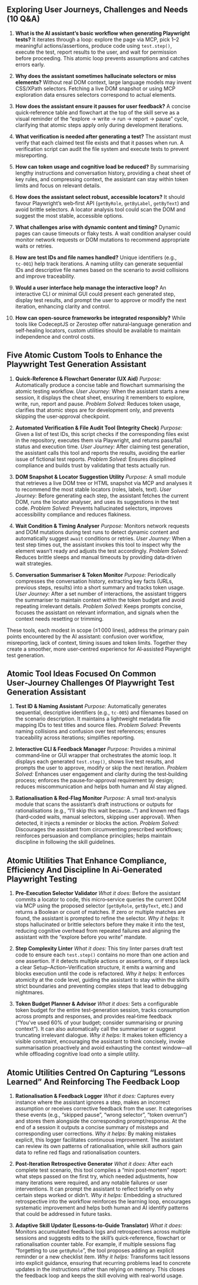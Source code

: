 ## Exploring User Journeys, Challenges and Needs (10 Q&A)

1. **What is the AI assistant’s basic workflow when generating Playwright tests?**
   It iterates through a loop: explore the page via MCP, pick 1–2 meaningful actions/assertions, produce code using `test.step()`, execute the test, report results to the user, and wait for permission before proceeding. This atomic loop prevents assumptions and catches errors early.

2. **Why does the assistant sometimes hallucinate selectors or miss elements?**
   Without real DOM context, large language models may invent CSS/XPath selectors. Fetching a live DOM snapshot or using MCP exploration data ensures selectors correspond to actual elements.

3. **How does the assistant ensure it pauses for user feedback?**
   A concise quick‑reference table and flowchart at the top of the skill serve as a visual reminder of the “explore → write → run → report → pause” cycle, clarifying that atomic steps apply only during development iterations.

4. **What verification is needed after generating a test?**
   The assistant must verify that each claimed test file exists and that it passes when run. A verification script can audit the file system and execute tests to prevent misreporting.

5. **How can token usage and cognitive load be reduced?**
   By summarising lengthy instructions and conversation history, providing a cheat sheet of key rules, and compressing context, the assistant can stay within token limits and focus on relevant details.

6. **How does the assistant select robust, accessible locators?**
   It should favour Playwright’s web‑first API (`getByRole`, `getByLabel`, `getByText`) and avoid brittle selectors. A locator analysis tool could scan the DOM and suggest the most stable, accessible options.

7. **What challenges arise with dynamic content and timing?**
   Dynamic pages can cause timeouts or flaky tests. A wait condition analyser could monitor network requests or DOM mutations to recommend appropriate waits or retries.

8. **How are test IDs and file names handled?**
   Unique identifiers (e.g., `tc‑001`) help track iterations. A naming utility can generate sequential IDs and descriptive file names based on the scenario to avoid collisions and improve traceability.

9. **Would a user interface help manage the interactive loop?**
   An interactive CLI or minimal GUI could present each generated step, display test results, and prompt the user to approve or modify the next iteration, enhancing clarity and control.

10. **How can open‑source frameworks be integrated responsibly?**
    While tools like CodeceptJS or Zerostep offer natural‑language generation and self‑healing locators, custom utilities should be available to maintain independence and control costs.

## Five Atomic Custom Tools to Enhance the Playwright Test Generation Assistant

1. **Quick‑Reference & Flowchart Generator (UX Aid)**
   _Purpose:_ Automatically produce a concise table and flowchart summarising the atomic testing workflow.
   _User Journey:_ When the assistant starts a new session, it displays the cheat sheet, ensuring it remembers to explore, write, run, report and pause.
   _Problem Solved:_ Reduces token usage, clarifies that atomic steps are for development only, and prevents skipping the user‑approval checkpoint.

2. **Automated Verification & File Audit Tool (Integrity Check)**
   _Purpose:_ Given a list of test IDs, this script checks if the corresponding files exist in the repository, executes them via Playwright, and returns pass/fail status and execution time.
   _User Journey:_ After claiming test generation, the assistant calls this tool and reports the results, avoiding the earlier issue of fictional test reports.
   _Problem Solved:_ Ensures disciplined compliance and builds trust by validating that tests actually run.

3. **DOM Snapshot & Locator Suggestion Utility**
   _Purpose:_ A small module that retrieves a live DOM tree or HTML snapshot via MCP and analyses it to recommend the most stable locators (roles, labels, text).
   _User Journey:_ Before generating each step, the assistant fetches the current DOM, runs the locator analyser, and uses its suggestions in the test code.
   _Problem Solved:_ Prevents hallucinated selectors, improves accessibility compliance and reduces flakiness.

4. **Wait Condition & Timing Analyser**
   _Purpose:_ Monitors network requests and DOM mutations during test runs to detect dynamic content and automatically suggest `await` conditions or retries.
   _User Journey:_ When a test step times out, the assistant invokes this tool to inspect why the element wasn’t ready and adjusts the test accordingly.
   _Problem Solved:_ Reduces brittle sleeps and manual timeouts by providing data‑driven wait strategies.

5. **Conversation Summariser & Token Monitor**
   _Purpose:_ Periodically compresses the conversation history, extracting key facts (URLs, previous steps, results) into a short summary and tracks token usage.
   _User Journey:_ After a set number of interactions, the assistant triggers the summariser to maintain context within the token budget and avoid repeating irrelevant details.
   _Problem Solved:_ Keeps prompts concise, focuses the assistant on relevant information, and signals when the context needs resetting or trimming.

These tools, each modest in scope (≤1 000 lines), address the primary pain points encountered by the AI assistant: confusion over workflow, misreporting, lack of context, timing issues and token limits. Together they create a smoother, more user‑centred experience for AI‑assisted Playwright test generation.

## Atomic Tool Ideas Focused On Common User‑Journey Challenges Of Playwright Test Generation Assistant

1. **Test ID & Naming Assistant**
   _Purpose:_ Automatically generates sequential, descriptive identifiers (e.g., `tc-005`) and filenames based on the scenario description. It maintains a lightweight metadata file mapping IDs to test titles and source files.
   _Problem Solved:_ Prevents naming collisions and confusion over test references; ensures traceability across iterations; simplifies reporting.

2. **Interactive CLI & Feedback Manager**
   _Purpose:_ Provides a minimal command‑line or GUI wrapper that orchestrates the atomic loop. It displays each generated `test.step()`, shows live test results, and prompts the user to approve, modify or skip the next iteration.
   _Problem Solved:_ Enhances user engagement and clarity during the test‑building process; enforces the pause‑for‑approval requirement by design; reduces miscommunication and helps both human and AI stay aligned.

3. **Rationalisation & Red‑Flag Monitor**
   _Purpose:_ A small text‑analysis module that scans the assistant’s draft instructions or outputs for rationalisations (e.g., “I’ll skip this wait because…”) and known red flags (hard‑coded waits, manual selectors, skipping user approval). When detected, it injects a reminder or blocks the action.
   _Problem Solved:_ Discourages the assistant from circumventing prescribed workflows; reinforces persuasion and compliance principles; helps maintain discipline in following the skill guidelines.

## Atomic Utilities That Enhance Compliance, Efficiency And Discipline In Ai‑Generated Playwright Testing

1. **Pre‑Execution Selector Validator**
   _What it does:_ Before the assistant commits a locator to code, this micro‑service queries the current DOM via MCP using the proposed selector (`getByRole`, `getByText`, etc.) and returns a Boolean or count of matches. If zero or multiple matches are found, the assistant is prompted to refine the selector.
   _Why it helps:_ It stops hallucinated or brittle selectors before they make it into the test, reducing cognitive overhead from repeated failures and aligning the assistant with the “explore before you write” mandate.

2. **Step Complexity Linter**
   _What it does:_ This tiny linter parses draft test code to ensure each `test.step()` contains no more than one action and one assertion. If it detects multiple actions or assertions, or if steps lack a clear Setup–Action–Verification structure, it emits a warning and blocks execution until the code is refactored.
   _Why it helps:_ It enforces atomicity at the code level, guiding the assistant to stay within the skill’s strict boundaries and preventing complex steps that lead to debugging nightmares.

3. **Token Budget Planner & Advisor**
   _What it does:_ Sets a configurable token budget for the entire test‑generation session, tracks consumption across prompts and responses, and provides real‑time feedback (“You’ve used 60% of your budget; consider summarising or pruning context”). It can also automatically call the summariser or suggest truncating irrelevant dialogue.
   _Why it helps:_ It makes token efficiency a visible constraint, encouraging the assistant to think concisely, invoke summarisation proactively and avoid exhausting the context window—all while offloading cognitive load onto a simple utility.

## Atomic Utilities Centred On Capturing “Lessons Learned” And Reinforcing The Feedback Loop

1. **Rationalisation & Feedback Logger**
   _What it does:_ Captures every instance where the assistant ignores a step, makes an incorrect assumption or receives corrective feedback from the user. It categorises these events (e.g., “skipped pause”, “wrong selector”, “token overrun”) and stores them alongside the corresponding prompt/response. At the end of a session it outputs a concise summary of missteps and corresponding user corrections.
   _Why it helps:_ By making mistakes explicit, this logger facilitates continuous improvement. The assistant can review its own patterns of rationalisation, while skill authors gain data to refine red flags and rationalisation counters.

2. **Post‑Iteration Retrospective Generator**
   _What it does:_ After each complete test scenario, this tool compiles a “mini post‑mortem” report: what steps passed on the first try, which needed adjustments, how many iterations were required, and any notable failures or user interventions. It can prompt the assistant to reflect briefly on why certain steps worked or didn’t.
   _Why it helps:_ Embedding a structured retrospective into the workflow reinforces the learning loop, encourages systematic improvement and helps both human and AI identify patterns that could be addressed in future tasks.

3. **Adaptive Skill Updater (Lessons‑to‑Guide Translator)**
   _What it does:_ Monitors accumulated feedback logs and retrospectives across multiple sessions and suggests edits to the skill’s quick‑reference, flowchart or rationalisation counter table. For example, if multiple sessions flag “forgetting to use `getByRole`”, the tool proposes adding an explicit reminder or a new checklist item.
   _Why it helps:_ Transforms tacit lessons into explicit guidance, ensuring that recurring problems lead to concrete updates in the instructions rather than relying on memory. This closes the feedback loop and keeps the skill evolving with real‑world usage.
